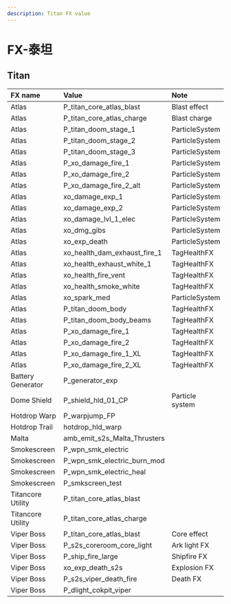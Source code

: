 ```yaml
---
description: Titan FX value
---
```


# FX-泰坦

## Titan

| FX name | Value | Note |
| :--- | :--- | :--- |
| Atlas | P\_titan\_core\_atlas\_blast | Blast effect |
| Atlas | P\_titan\_core\_atlas\_charge | Blast charge |
| Atlas | P\_titan\_doom\_stage\_1 | ParticleSystem |
| Atlas | P\_titan\_doom\_stage\_2 | ParticleSystem |
| Atlas | P\_titan\_doom\_stage\_3 | ParticleSystem |
| Atlas | P\_xo\_damage\_fire\_1 | ParticleSystem |
| Atlas | P\_xo\_damage\_fire\_2 | ParticleSystem |
| Atlas | P\_xo\_damage\_fire\_2\_alt | ParticleSystem |
| Atlas | xo\_damage\_exp\_1 | ParticleSystem |
| Atlas | xo\_damage\_exp\_2 | ParticleSystem |
| Atlas | xo\_damage\_lvl\_1\_elec | ParticleSystem |
| Atlas | xo\_dmg\_gibs | ParticleSystem |
| Atlas | xo\_exp\_death | ParticleSystem |
| Atlas | xo\_health\_dam\_exhaust\_fire\_1 | TagHealthFX |
| Atlas | xo\_health\_exhaust\_white\_1 | TagHealthFX |
| Atlas | xo\_health\_fire\_vent | TagHealthFX |
| Atlas | xo\_health\_smoke\_white | TagHealthFX |
| Atlas | xo\_spark\_med | ParticleSystem |
| Atlas | P\_titan\_doom\_body | TagHealthFX |
| Atlas | P\_titan\_doom\_body\_beams | TagHealthFX |
| Atlas | P\_xo\_damage\_fire\_1 | TagHealthFX |
| Atlas | P\_xo\_damage\_fire\_2 | TagHealthFX |
| Atlas | P\_xo\_damage\_fire\_1\_XL | TagHealthFX |
| Atlas | P\_xo\_damage\_fire\_2\_XL | TagHealthFX |
| Battery Generator | P\_generator\_exp |  |
| Dome Shield | P\_shield\_hld\_01\_CP | Particle system |
| Hotdrop Warp | P\_warpjump\_FP |  |
| Hotdrop Trail | hotdrop\_hld\_warp |  |
| Malta | amb\_emit\_s2s\_Malta\_Thrusters |  |
| Smokescreen | P\_wpn\_smk\_electric |  |
| Smokescreen | P\_wpn\_smk\_electric\_burn\_mod |  |
| Smokescreen | P\_wpn\_smk\_electric\_heal |  |
| Smokescreen | P\_smkscreen\_test |  |
| Titancore Utility | P\_titan\_core\_atlas\_blast |  |
| Titancore Utility | P\_titan\_core\_atlas\_charge |  |
| Viper Boss | P\_titan\_core\_atlas\_blast | Core effect |
| Viper Boss | P\_s2s\_coreroom\_core\_light | Ark light FX |
| Viper Boss | P\_ship\_fire\_large | Shipfire FX |
| Viper Boss | xo\_exp\_death\_s2s | Explosion FX |
| Viper Boss | P\_s2s\_viper\_death\_fire | Death FX |
| Viper Boss | P\_dlight\_cokpit\_viper |  |

